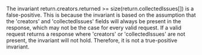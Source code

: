 The invariant return.creators.returned >= size(return.collectedIssues[]) is a false-positive. This is because the invariant is based on the assumption that the 'creators' and 'collectedIssues' fields will always be present in the response, which may not be the case for every valid request. If a valid request returns a response where 'creators' or 'collectedIssues' are not present, the invariant will not hold. Therefore, it is not a true-positive invariant.
